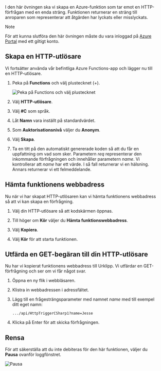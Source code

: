 I den här övningen ska vi skapa en Azure-funktion som tar emot en HTTP-förfrågan med en enda sträng. Funktionen returnerar en sträng till anroparen som representerar att åtgärden har lyckats eller misslyckats.

> [!NOTE]
> För att kunna slutföra den här övningen måste du vara inloggad på [Azure Portal](https://portal.azure.com/) med ett giltigt konto.

## <a name="create-an-http-trigger"></a>Skapa en HTTP-utlösare

Vi fortsätter använda vår befintliga Azure Functions-app och lägger nu till en HTTP-utlösare.

1. Peka på **Functions** och välj plustecknet (+).

    ![Peka på Functions och välj plustecknet](../media-drafts/4-hover-function.png)

1. Välj **HTTP-utlösare**.

1. Välj **#C** som språk. 

1. Låt **Namn** vara inställt på standardvärdet.

1. Som **Auktorisationsnivå** väljer du **Anonym**.

1. Välj **Skapa**.

1. Ta en titt på den automatiskt genererade koden så att du får en uppfattning om vad som sker. Parametern *req* representerar den inkommande förfrågningen och innehåller parametern *name*. Vi kontrollerar att *name* har ett värde. I så fall returnerar vi en hälsning. Annars returnerar vi ett felmeddelande.

## <a name="get-your-function-url"></a>Hämta funktionens webbadress

Nu när vi har skapat HTTP-utlösaren kan vi hämta funktionens webbadress så att vi kan skapa en förfrågning.

1. Välj din HTTP-utlösare så att kodskärmen öppnas.

1. Till höger om **Kör** väljer du **Hämta funktionswebbadress**.

1. Välj **Kopiera**.

1. Välj **Kör** för att starta funktionen.

## <a name="issue-a-get-request-to-your-http-trigger"></a>Utfärda en GET-begäran till din HTTP-utlösare

Nu har vi kopierat funktionens webbadress till Urklipp. Vi utfärdar en GET-förfrågning och ser om vi får något svar.

1. Öppna en ny flik i webbläsaren.

1. Klistra in webbadressen i adressfältet.

1. Lägg till en frågesträngsparameter med namnet *name* med till exempel ditt eget namn:

    ```
    .../api/HttpTriggerCSharp1?name=Jesse
    ```

1. Klicka på Enter för att skicka förfrågningen.

## <a name="clean-up"></a>Rensa

För att säkerställa att du inte debiteras för den här funktionen, väljer du **Pausa** ovanför loggfönstret.

![Pausa](../media-drafts/4-pause-timer.png)



